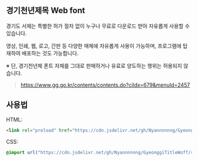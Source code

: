 ## 경기천년제목 Web font

경기도 서체는 특별한 허가 절차 없이 누구나 무료로 다운로드 받아 자유롭게 사용할 수 있습니다.

영상, 인쇄, 웹, 로고, 간판 등 다양한 매체에 자유롭게 사용이 가능하며, 프로그램에 탑재하여 배포하는 것도 가능합니다.

※ 단, 경기천년체 폰트 자체를 그대로 판매하거나 유료로 양도하는 행위는 허용되지 않습니다.

> https://www.gg.go.kr/contents/contents.do?ciIdx=679&menuId=2457

## 사용법

HTML:
```html
<link rel="preload" href="https://cdn.jsdelivr.net/gh/Nyannnnnng/GyeonggiTitleWoff/stylesheet.css" as="style" onload="this.rel='stylesheet'" />
```

CSS:
```css
@import url("https://cdn.jsdelivr.net/gh/Nyannnnnng/GyeonggiTitleWoff/stylesheet.css");
```
